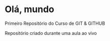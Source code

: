 # Olá, mundo
 Primeiro Repositório do Curso de GIT & GITHUB
 
 Repositório criado durante uma aula ao vivo
